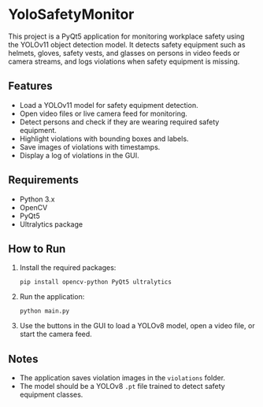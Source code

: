 # YoloSafetyMonitor

This project is a PyQt5 application for monitoring workplace safety using the YOLOv11 object detection model. It detects safety equipment such as helmets, gloves, safety vests, and glasses on persons in video feeds or camera streams, and logs violations when safety equipment is missing.

## Features

- Load a YOLOv11 model for safety equipment detection.
- Open video files or live camera feed for monitoring.
- Detect persons and check if they are wearing required safety equipment.
- Highlight violations with bounding boxes and labels.
- Save images of violations with timestamps.
- Display a log of violations in the GUI.

## Requirements

- Python 3.x
- OpenCV
- PyQt5
- Ultralytics package

## How to Run

1. Install the required packages:
   ```
   pip install opencv-python PyQt5 ultralytics
   ```

2. Run the application:
   ```
   python main.py
   ```

3. Use the buttons in the GUI to load a YOLOv8 model, open a video file, or start the camera feed.

## Notes

- The application saves violation images in the `violations` folder.
- The model should be a YOLOv8 `.pt` file trained to detect safety equipment classes.
